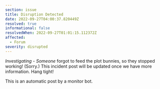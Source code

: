 ```yaml
---
section: issue
title: Disruption Detected
date: 2022-09-27T04:00:37.820449Z
resolved: true
informational: false
resolvedWhen: 2022-09-27T01:01:15.112372Z
affected:
  - Forum
severity: disrupted
---
```

*Investigating* - _Someone_ forgot to feed the plot bunnies, so they stopped working! (Sorry.) This incident post will be updated once we have more information. Hang tight!

This is an automatic post by a monitor bot.
        
